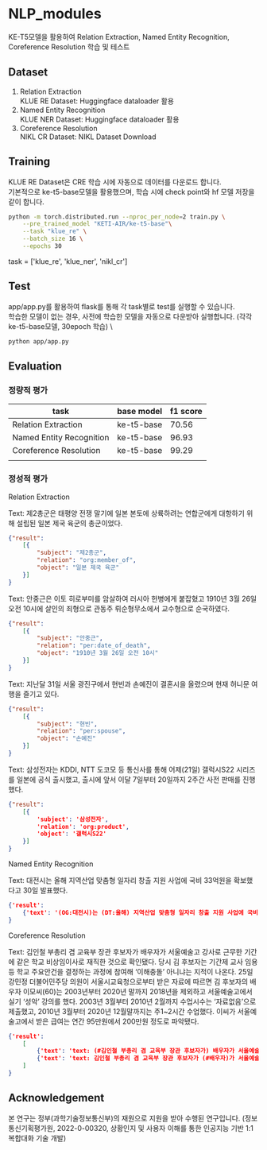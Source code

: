 # NLP_modules

KE-T5모델을 활용하여 Relation Extraction, Named Entity Recognition, Coreference Resolution 학습 및 테스트

## Dataset

1. Relation Extraction \
KLUE RE Dataset: Huggingface dataloader 활용
2. Named Entity Recognition \
KLUE NER Dataset: Huggingface dataloader 활용
3. Coreference Resolution \
NIKL CR Dataset: NIKL Dataset Download

## Training

KLUE RE Dataset은 CRE 학습 시에 자동으로 데이터를 다운로드 합니다. \
기본적으로 ke-t5-base모델을 활용했으며, 학습 시에 check point와 hf 모델 저장을 같이 합니다.

```bash
python -m torch.distributed.run --nproc_per_node=2 train.py \
    --pre_trained_model "KETI-AIR/ke-t5-base"\
    --task "klue_re" \
    --batch_size 16 \
    --epochs 30
```

task = ['klue_re', 'klue_ner', 'nikl_cr']

## Test

app/app.py를 활용하여 flask를 통해 각 task별로 test를 실행할 수 있습니다. \
학습한 모델이 없는 경우, 사전에 학습한 모델을 자동으로 다운받아 실행합니다. (각각 ke-t5-base모델, 30epoch 학습) \

```bash
python app/app.py
```

## Evaluation

### 정량적 평가

| task | base model | f1 score  |
| --- | --- | --- |
| Relation Extraction | ke-t5-base | 70.56  |
| Named Entity Recognition | ke-t5-base | 96.93  |
| Coreference Resolution | ke-t5-base | 99.29  |
|  |  |  |

### 정성적 평가

Relation Extraction

Text: 제2총군은 태평양 전쟁 말기에 일본 본토에 상륙하려는 연합군에게 대항하기 위해 설립된 일본 제국 육군의 총군이었다.

```json
{"result":
    [{
        "subject": "제2총군",
        "relation": "org:member_of",
        "object": "일본 제국 육군"
    }]
}
```

Text: 안중근은 이토 히로부미를 암살하여 러시아 헌병에게 붙잡혔고 1910년 3월 26일 오전 10시에 살인의 죄형으로 관동주 뤼순형무소에서 교수형으로 순국하였다.

```json
{"result":
    [{
        "subject": "안중근",
        "relation": "per:date_of_death",
        "object": "1910년 3월 26일 오전 10시"
    }]
}
```

Text: 지난달 31일 서울 광진구에서 현빈과 손예진이 결혼시을 올렸으며 현재 허니문 여행을 즐기고 있다.

```json
{"result":
    [{
        "subject": "현빈",
        "relation": "per:spouse",
        "object": "손예진"
    }]
}
```

Text: 삼성전자는 KDDI, NTT 도코모 등 통신사를 통해 어제(21일) 갤럭시S22 시리즈를 일본에 공식 출시했고, 출시에 앞서 이달 7일부터 20일까지 2주간 사전 판매를 진행했다.

```json
{"result":
    [{
        'subject': '삼성전자',
        'relation': 'org:product',
        'object': '갤럭시S22'
    }]
}
```

Named Entity Recognition

Text: 대전시는 올해 지역산업 맞춤형 일자리 창출 지원 사업에 국비 33억원을 확보했다고 30일 발표했다.

```json
{'result':
    {'text': '(OG:대전시)는 (DT:올해) 지역산업 맞춤형 일자리 창출 지원 사업에 국비 (QT:33억원을) 확보했다고 (DT:30일) 발표했다.'}
}
```

Coreference Resolution

Text: 김인철 부총리 겸 교육부 장관 후보자가 배우자가 서울예술고 강사로 근무한 기간에 같은 학교 비상임이사로 재직한 것으로 확인됐다. 당시 김 후보자는 기간제 교사 임용 등 학교 주요안건을 결정하는 과정에 참여해 ‘이해충돌’ 아니냐는 지적이 나온다. 25일 강민정 더불어민주당 의원이 서울시교육청으로부터 받은 자료에 따르면 김 후보자의 배우자 이모씨(60)는 2003년부터 2020년 말까지 2018년을 제외하고 서울예술고에서 실기 ‘성악’ 강의를 했다. 2003년 3월부터 2010년 2월까지 수업시수는 ‘자료없음’으로 제출했고, 2010년 3월부터 2020년 12월말까지는 주1~2시간 수업했다. 이씨가 서울예술고에서 받은 급여는 연간 95만원에서 200만원 정도로 파악됐다.

```json
{'result':
    [
        {'text': 'text: (#김인철 부총리 겸 교육부 장관 후보자가) 배우자가 서울예술고 강사로 근무한 기간에 같은 학교 비상임이사로 재직한 것으로 확인됐다. 당시 (#김 후보자는) 기간제 교사 임용 등 학교 주요안건을 결정하는 과정에 참여해 ‘이해충돌’ 아니냐는 지적이 나온다. 25일 강민정 더불어민주당 의원이 서울시교육청으로부터 받은 자료에 따르면 (#김 후보자의) 배우자 이모씨(60)는 2003년부터 2020년 말까지 2018년을 제외하고 서울예술고에서 실기 ‘성악’ 강의를 했다. 2003년 3월부터 2010년 2월까지 수업시수는 ‘자료없음’으로 제출했고, 2010년 3월부터 2020년 12월말까지는 주1~2시간 수업했다. 이씨가 서울예술고에서 받은 급여는 연간 95만원에서 200만원 정도로 파악됐다.'}, \
        {'text': 'text: 김인철 부총리 겸 교육부 장관 후보자가 (#배우자)가 서울예술고 강사로 근무한 기간에 같은 학교 비상임이사로 재직한 것으로 확인됐다. 당시 김 후보자는 기간제 교사 임용 등 학교 주요안건을 결정하는 과정에 참여해 ‘이해충돌’ 아니냐는 지적이 나온다. 25일 강민정 더불어민주당 의원이 서울시교육청으로부터 받은 자료에 따르면 (#김 후보자의 배우자 이모씨)(60)는 2003년부터 2020년 말까지 2018년을 제외하고 서울예술고에서 실기 ‘성악’ 강의를 했다. 2003년 3월부터 2010년 2월까지 수업시수는 ‘자료없음’으로 제출했고, 2010년 3월부터 2020년 12월말까지는 주1~2시간 수업했다. (#이씨가) 서울예술고에서 받은 급여는 연간 95만원에서 200만원 정도로 파악됐다.'}
    ]
}
```

## Acknowledgement
본 연구는 정부(과학기술정보통신부)의 재원으로 지원을 받아 수행된 연구입니다. (정보통신기획평가원, 2022-0-00320, 상황인지 및 사용자 이해를 통한 인공지능 기반 1:1 복합대화 기술 개발)
